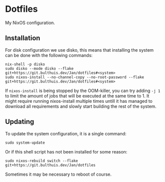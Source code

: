 # Dotfiles

My NixOS configuration.

## Installation

For disk configuration we use disko, this means that installing the system can be done with the following commands:
```
nix-shell -p disko
sudo disko --mode disko --flake git+https://git.bulthuis.dev/Jan/dotfiles#<system>
sudo nixos-install --no-channel-copy --no-root-password --flake git+https://git.bulthuis.dev/Jan/dotfiles#<system>
```
If `nixos-install` is being stopped by the OOM-killer, you can try adding `-j 1` to limit the amount of jobs that will be executed at the same time to 1. It might require running nixos-install multiple times untill it has managed to download all requirements and slowly start building the rest of the system.

## Updating

To update the system configuration, it is a single command:
```
sudo system-update
```
Or if this shell script has not been installed for some reason:
```
sudo nixos-rebuild switch --flake git+https://git.bulthuis.dev/Jan/dotfiles
```
Sometimes it may be necessary to reboot of course.